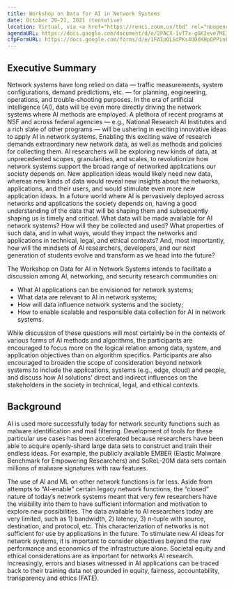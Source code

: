 ```yaml
---
title: Workshop on Data for AI in Network Systems
date: October 20-21, 2021 (tentative)
location: Virtual, via <a href="https://renci.zoom.us/tbd" rel="noopener noreferrer">Zoom</a>
agendaURL: https://docs.google.com/document/d/e/2PACX-1vTTx-gGK2eve7MEI3dwJANjmYZCcwg0Zu6JORNXhUxALLWkwJlNYiQyMyOQadDOCIAfys14MStfFyfZ/pub?embedded=true
cfpFormURL: https://docs.google.com/forms/d/e/1FAIpQLSdPKs4ODXKHpQPPinER8ZOk3aMWE0NnX8L4EQwBNRv2Kssbpg/viewform?embedded=true
---
```

## Executive Summary

Network systems have long relied on data &mdash; traffic measurements, system configurations, demand predictions, etc. &mdash; for planning, engineering, operations, and trouble-shooting purposes.  In the era of artificial intelligence (AI), data will be even more directly driving the network systems where AI methods are employed.  A plethora of recent programs at NSF and across federal agencies &mdash; e.g., National Research AI Institutes and a rich slate of other programs &mdash; will be ushering in exciting innovative ideas to apply AI in network systems. Enabling this exciting wave of research demands extraordinary new network data, as well as methods and policies for collecting them. AI researchers will be exploring new kinds of data, at unprecedented scopes, granularities, and scales, to revolutionize how network systems support the broad range of networked applications our society depends on.  New application ideas would likely need new data, whereas new kinds of data would reveal new insights about the networks, applications, and their users, and would stimulate even more new application ideas.  In a future world where AI is pervasively deployed across networks and applications the society depends on, having a good understanding of the data that will be shaping them and subsequently shaping us is timely and critical.  What data will be made available for AI network systems?  How will they be collected and used?  What properties of such data, and in what ways, would they impact the networks and applications in technical, legal, and ethical contexts?  And, most importantly, how will the mindsets of AI researchers, developers, and our next generation of students evolve and transform as we head into the future?

The Workshop on Data for AI in Network Systems intends to facilitate a discussion among AI, networking, and security research communities on:

- What AI applications can be envisioned for network systems; 
- What data are relevant to AI in network systems;
- How will data influence network systems and the society;
- How to enable scalable and responsible data collection for AI in network systems.

While discussion of these questions will most certainly be in the contexts of various forms of AI methods and algorithms, the participants are encouraged to focus more on the logical relation among data, system, and application objectives than on algorithm specifics. Participants are also encouraged to broaden the scope of consideration beyond network systems to include the applications, systems (e.g., edge, cloud) and people, and discuss how AI solutions’ direct and indirect influences on the stakeholders in the society in technical, legal, and ethical contexts.

## Background

AI is used more successfully today for network security functions such as malware identification and mail filtering. Development of tools for these particular use cases has been accelerated because researchers have been able to acquire openly-shard large data sets to construct and train their endless ideas. For example, the publicly available EMBER (Elastic Malware Benchmark for Empowering Researchers) and SoReL-20M data sets contain millions of malware signatures with raw features.

The use of AI and ML on other network functions is far less.  Aside from attempts to “AI-enable” certain legacy network functions, the “closed” nature of today’s network systems meant that very few researchers have the visibility into them to have sufficient information and motivation to explore new possibilities.  The data available to AI researchers today are very limited, such as 1) bandwidth, 2) latency, 3) n-tuple with source, destination, and protocol, etc. This characterization of networks is not sufficient for use by applications in the future. To stimulate new AI ideas for network systems, it is important to consider objectives beyond the raw performance and economics of the infrastructure alone.  Societal equity and ethical considerations are as important for networks AI research.  Increasingly, errors and biases witnessed in AI applications can be traced back to their training data not grounded in equity, fairness, accountability, transparency and ethics (FATE).